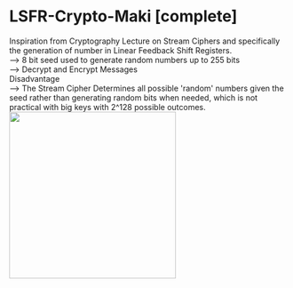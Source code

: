 # LSFR-Crypto-Maki [complete]
Inspiration from Cryptography Lecture on Stream Ciphers and specifically the generation of number in Linear Feedback Shift Registers.  
--> 8 bit seed used to generate random numbers up to 255 bits    
--> Decrypt and Encrypt Messages    
Disadvantage  
--> The Stream Cipher Determines all possible 'random' numbers given the seed rather than generating random bits when needed, which is not practical with big keys with 2^128 possible outcomes.  
<img src="https://raw.githubusercontent.com/makiisthenes/LSFR-Crypto-Maki-/master/lecture_ss.PNG" 
style="float: center; width:300px;" />
